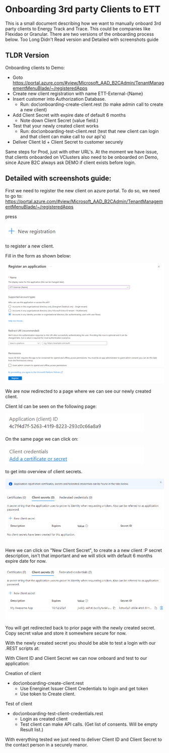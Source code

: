 # Onboarding 3rd party Clients to ETT

This is a small document describing how we want to manually onboard 3rd party clients to Energy Track and Trace. This could be companies like Flexidao or Granular. There are two versions of the onboarding process below. Too Long Didn't Read version and Detailed with screenshots guide

## TLDR Version

Onboarding clients to Demo:

* Goto https://portal.azure.com/#view/Microsoft_AAD_B2CAdmin/TenantManagementMenuBlade/~/registeredApps
* Create new client registration with name ETT-External-{Name}
* Insert customer into Authorization Database.
    * Run: doc\onboarding-create-client.rest (to make admin call to create a new client)
* Add Client Secret with expire date of default 6 months
    * Note down Client Secret (value field.)
* Test that your newly created client works
    * Run: doc\onboarding-test-client.rest (test that new client can login and that client can make call to our api's)
* Deliver Client Id + Client Secret to customer securely

Same steps for Prod, just with other URL's. At the moment we have issue, that clients onboarded on VClusters also need to be onboarded on Demo, since Azure B2C always ask DEMO if client exists before login.


## Detailed with screenshots guide:

First we need to register the new client on azure portal. To do so, we need to go to: https://portal.azure.com/#view/Microsoft_AAD_B2CAdmin/TenantManagementMenuBlade/~/registeredApps

press

![New registration](new_registration.png)

to register a new client.

Fill in the form as shown below:

![register client](register-client.png)

We are now redirected to a page where we can see our newly created client.

Client Id can be seen on the following page:


![client id](client_id.png)

On the same page we can click on:

![client credentials link](client_credentials_link.png)

to get into overview of client secrets.

![client secrtes](client_secrets.png)

Here we can click on "New Client Secret", to create a a new client :P secret description, isn't that important and we will stick with default 6 months expire date for now.


![save secret](save_secret.png)

You will get redirected back to prior page with the newly created secret. Copy secret value and store it somewhere secure for now.

With the newly created secret you should be able to test a login with our .REST scripts at:

With Client ID and Client Secret we can now onboard and test to our application:

Creation of client
* doc\onboarding-create-client.rest
    * Use Energinet Issuer Client Credentials to login and get token
    * Use token to Create client.

Test of client
* doc\onboarding-test-client-credentials.rest
    * Login as created client
    * Test client can make API calls. (Get list of consents. Will be empty Result list.)

With everything tested we just need to deliver Client ID and Client Secret to the contact person in a securely manor.


